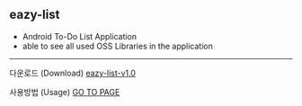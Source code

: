 ## eazy-list

- Android To-Do List Application
- able to see all used OSS Libraries in the application

------------------------------------------------

다운로드 (Download)
[eazy-list-v1.0](https://github.com/wyuinche/eazy-list/releases/tag/v1.0)

사용방법 (Usage)
[GO TO PAGE](./HELP.md)
